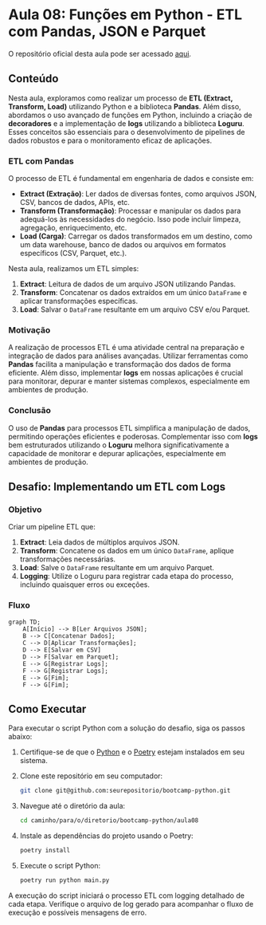 # Aula 08: Funções em Python - ETL com Pandas, JSON e Parquet

O repositório oficial desta aula pode ser acessado [aqui](https://github.com/lvgalvao/data-engineering-roadmap/tree/main/Bootcamp%20-%20Python%20para%20dados/aula08).

## Conteúdo

Nesta aula, exploramos como realizar um processo de **ETL (Extract, Transform, Load)** utilizando Python e a biblioteca **Pandas**. Além disso, abordamos o uso avançado de funções em Python, incluindo a criação de **decoradores** e a implementação de **logs** utilizando a biblioteca **Loguru**. Esses conceitos são essenciais para o desenvolvimento de pipelines de dados robustos e para o monitoramento eficaz de aplicações.

### ETL com Pandas

O processo de ETL é fundamental em engenharia de dados e consiste em:

- **Extract (Extração)**: Ler dados de diversas fontes, como arquivos JSON, CSV, bancos de dados, APIs, etc.
- **Transform (Transformação)**: Processar e manipular os dados para adequá-los às necessidades do negócio. Isso pode incluir limpeza, agregação, enriquecimento, etc.
- **Load (Carga)**: Carregar os dados transformados em um destino, como um data warehouse, banco de dados ou arquivos em formatos específicos (CSV, Parquet, etc.).

Nesta aula, realizamos um ETL simples:

1. **Extract**: Leitura de dados de um arquivo JSON utilizando Pandas.
2. **Transform**: Concatenar os dados extraídos em um único `DataFrame` e aplicar transformações específicas.
3. **Load**: Salvar o `DataFrame` resultante em um arquivo CSV e/ou Parquet.

### Motivação

A realização de processos ETL é uma atividade central na preparação e integração de dados para análises avançadas. Utilizar ferramentas como **Pandas** facilita a manipulação e transformação dos dados de forma eficiente. Além disso, implementar **logs** em nossas aplicações é crucial para monitorar, depurar e manter sistemas complexos, especialmente em ambientes de produção.

### Conclusão

O uso de **Pandas** para processos ETL simplifica a manipulação de dados, permitindo operações eficientes e poderosas. Complementar isso com **logs** bem estruturados utilizando o **Loguru** melhora significativamente a capacidade de monitorar e depurar aplicações, especialmente em ambientes de produção.

## Desafio: Implementando um ETL com Logs

### Objetivo

Criar um pipeline ETL que:

1. **Extract**: Leia dados de múltiplos arquivos JSON.
2. **Transform**: Concatene os dados em um único `DataFrame`, aplique transformações necessárias.
3. **Load**: Salve o `DataFrame` resultante em um arquivo Parquet.
4. **Logging**: Utilize o Loguru para registrar cada etapa do processo, incluindo quaisquer erros ou exceções.

### Fluxo

```mermaid
graph TD;
    A[Início] --> B[Ler Arquivos JSON];
    B --> C[Concatenar Dados];
    C --> D[Aplicar Transformações];
    D --> E[Salvar em CSV]
    D --> F[Salvar em Parquet];
    E --> G[Registrar Logs];
    F --> G[Registrar Logs];
    E --> G[Fim];
    F --> G[Fim];
```

## Como Executar

Para executar o script Python com a solução do desafio, siga os passos abaixo:

1. Certifique-se de que o [Python](https://www.python.org/) e o [Poetry](https://python-poetry.org/docs/#installation) estejam instalados em seu sistema.
2. Clone este repositório em seu computador:

   ```sh
   git clone git@github.com:seurepositorio/bootcamp-python.git
   ```

3. Navegue até o diretório da aula:

   ```sh
   cd caminho/para/o/diretorio/bootcamp-python/aula08
   ```

4. Instale as dependências do projeto usando o Poetry:

   ```sh
   poetry install
   ```

5. Execute o script Python:

   ```sh
   poetry run python main.py
   ```

A execução do script iniciará o processo ETL com logging detalhado de cada etapa. Verifique o arquivo de log gerado para acompanhar o fluxo de execução e possíveis mensagens de erro.
